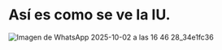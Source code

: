# Así es como se ve la IU.

![Imagen de WhatsApp 2025-10-02 a las 16 46 28_34e1fc36](https://github.com/user-attachments/assets/dd430840-69ea-4c02-8643-3e61f74c071d)
